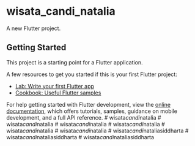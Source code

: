 # wisata_candi_natalia

A new Flutter project.

## Getting Started

This project is a starting point for a Flutter application.

A few resources to get you started if this is your first Flutter project:

- [Lab: Write your first Flutter app](https://docs.flutter.dev/get-started/codelab)
- [Cookbook: Useful Flutter samples](https://docs.flutter.dev/cookbook)

For help getting started with Flutter development, view the
[online documentation](https://docs.flutter.dev/), which offers tutorials,
samples, guidance on mobile development, and a full API reference.
#   w i s a t a _ c a n d i _ n a t a l i a  
 #   w i s a t a _ c a n d i _ n a t a l i a  
 #   w i s a t a _ c a n d i _ n a t a l i a  
 #   w i s a t a _ c a n d i _ n a t a l i a  
 #   w i s a t a _ c a n d i _ n a t a l i a  
 #   w i s a t a _ c a n d i _ n a t a l i a  
 #   w i s a t a _ c a n d i _ n a t a l i a s i d d h a r t a  
 #   w i s a t a _ c a n d i _ n a t a l i a s i d d h a r t a  
 #   w i s a t a _ c a n d i _ n a t a l i a s i d d h a r t a  
 